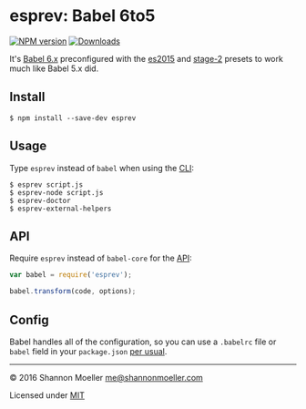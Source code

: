 # esprev: Babel 6to5

[![NPM version][npm-img]][npm-url] [![Downloads][downloads-img]][npm-url]

It's [Babel 6.x](http://babeljs.io/docs/plugins/) preconfigured with the [es2015](http://babeljs.io/docs/plugins/preset-es2015/) and [stage-2](http://babeljs.io/docs/plugins/preset-stage-2/) presets to work much like Babel 5.x did.

## Install

    $ npm install --save-dev esprev

## Usage

Type `esprev` instead of `babel` when using the [CLI](http://babeljs.io/docs/usage/cli/):

    $ esprev script.js
    $ esprev-node script.js
    $ esprev-doctor
    $ esprev-external-helpers

## API

Require `esprev` instead of `babel-core` for the [API](http://babeljs.io/docs/usage/api/):

```js
var babel = require('esprev');

babel.transform(code, options);
```

## Config

Babel handles all of the configuration, so you can use a `.babelrc` file or `babel` field in your `package.json` [per usual](http://babeljs.io/docs/usage/babelrc/).

----

© 2016 Shannon Moeller <me@shannonmoeller.com>

Licensed under [MIT](http://shannonmoeller.com/mit.txt)

[downloads-img]: http://img.shields.io/npm/dm/esprev.svg?style=flat-square
[npm-img]:       http://img.shields.io/npm/v/esprev.svg?style=flat-square
[npm-url]:       https://npmjs.org/package/esprev
